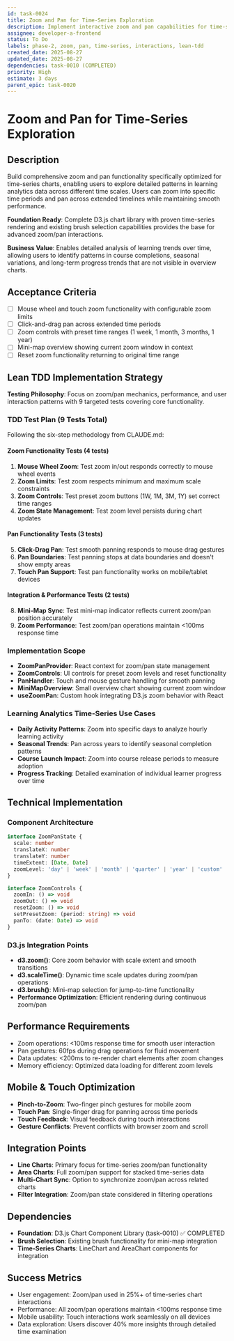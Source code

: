 ```yaml
---
id: task-0024
title: Zoom and Pan for Time-Series Exploration
description: Implement interactive zoom and pan capabilities for time-series charts enabling detailed temporal data analysis using lean TDD approach
assignee: developer-a-frontend
status: To Do
labels: phase-2, zoom, pan, time-series, interactions, lean-tdd
created_date: 2025-08-27
updated_date: 2025-08-27
dependencies: task-0010 (COMPLETED)
priority: High
estimate: 3 days
parent_epic: task-0020
---
```


# Zoom and Pan for Time-Series Exploration

## Description
Build comprehensive zoom and pan functionality specifically optimized for time-series charts, enabling users to explore detailed patterns in learning analytics data across different time scales. Users can zoom into specific time periods and pan across extended timelines while maintaining smooth performance.

**Foundation Ready**: Complete D3.js chart library with proven time-series rendering and existing brush selection capabilities provides the base for advanced zoom/pan interactions.

**Business Value**: Enables detailed analysis of learning trends over time, allowing users to identify patterns in course completions, seasonal variations, and long-term progress trends that are not visible in overview charts.

## Acceptance Criteria
- [ ] Mouse wheel and touch zoom functionality with configurable zoom limits
- [ ] Click-and-drag pan across extended time periods
- [ ] Zoom controls with preset time ranges (1 week, 1 month, 3 months, 1 year)
- [ ] Mini-map overview showing current zoom window in context
- [ ] Reset zoom functionality returning to original time range

## Lean TDD Implementation Strategy

**Testing Philosophy**: Focus on zoom/pan mechanics, performance, and user interaction patterns with 9 targeted tests covering core functionality.

### TDD Test Plan (9 Tests Total)
Following the six-step methodology from CLAUDE.md:

#### Zoom Functionality Tests (4 tests)
1. **Mouse Wheel Zoom**: Test zoom in/out responds correctly to mouse wheel events
2. **Zoom Limits**: Test zoom respects minimum and maximum scale constraints
3. **Zoom Controls**: Test preset zoom buttons (1W, 1M, 3M, 1Y) set correct time ranges
4. **Zoom State Management**: Test zoom level persists during chart updates

#### Pan Functionality Tests (3 tests)
5. **Click-Drag Pan**: Test smooth panning responds to mouse drag gestures
6. **Pan Boundaries**: Test panning stops at data boundaries and doesn't show empty areas
7. **Touch Pan Support**: Test pan functionality works on mobile/tablet devices

#### Integration & Performance Tests (2 tests)
8. **Mini-Map Sync**: Test mini-map indicator reflects current zoom/pan position accurately
9. **Zoom Performance**: Test zoom/pan operations maintain <100ms response time

### Implementation Scope
- **ZoomPanProvider**: React context for zoom/pan state management
- **ZoomControls**: UI controls for preset zoom levels and reset functionality
- **PanHandler**: Touch and mouse gesture handling for smooth panning
- **MiniMapOverview**: Small overview chart showing current zoom window
- **useZoomPan**: Custom hook integrating D3.js zoom behavior with React

### Learning Analytics Time-Series Use Cases
- **Daily Activity Patterns**: Zoom into specific days to analyze hourly learning activity
- **Seasonal Trends**: Pan across years to identify seasonal completion patterns
- **Course Launch Impact**: Zoom into course release periods to measure adoption
- **Progress Tracking**: Detailed examination of individual learner progress over time

## Technical Implementation

### Component Architecture
```typescript
interface ZoomPanState {
  scale: number
  translateX: number
  translateY: number
  timeExtent: [Date, Date]
  zoomLevel: 'day' | 'week' | 'month' | 'quarter' | 'year' | 'custom'
}

interface ZoomControls {
  zoomIn: () => void
  zoomOut: () => void
  resetZoom: () => void
  setPresetZoom: (period: string) => void
  panTo: (date: Date) => void
}
```

### D3.js Integration Points
- **d3.zoom()**: Core zoom behavior with scale extent and smooth transitions
- **d3.scaleTime()**: Dynamic time scale updates during zoom/pan operations
- **d3.brush()**: Mini-map selection for jump-to-time functionality
- **Performance Optimization**: Efficient rendering during continuous zoom/pan

## Performance Requirements
- Zoom operations: <100ms response time for smooth user interaction
- Pan gestures: 60fps during drag operations for fluid movement
- Data updates: <200ms to re-render chart elements after zoom changes
- Memory efficiency: Optimized data loading for different zoom levels

## Mobile & Touch Optimization
- **Pinch-to-Zoom**: Two-finger pinch gestures for mobile zoom
- **Touch Pan**: Single-finger drag for panning across time periods
- **Touch Feedback**: Visual feedback during touch interactions
- **Gesture Conflicts**: Prevent conflicts with browser zoom and scroll

## Integration Points
- **Line Charts**: Primary focus for time-series zoom/pan functionality
- **Area Charts**: Full zoom/pan support for stacked time-series data
- **Multi-Chart Sync**: Option to synchronize zoom/pan across related charts
- **Filter Integration**: Zoom/pan state considered in filtering operations

## Dependencies
- **Foundation**: D3.js Chart Component Library (task-0010) ✅ COMPLETED
- **Brush Selection**: Existing brush functionality for mini-map integration
- **Time-Series Charts**: LineChart and AreaChart components for integration

## Success Metrics
- User engagement: Zoom/pan used in 25%+ of time-series chart interactions
- Performance: All zoom/pan operations maintain <100ms response time
- Mobile usability: Touch interactions work seamlessly on all devices
- Data exploration: Users discover 40% more insights through detailed time examination